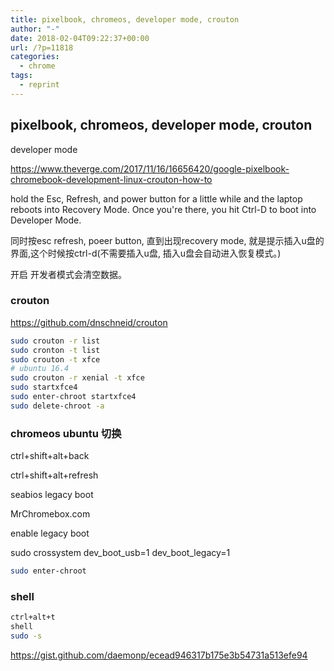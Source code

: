 ```yaml
---
title: pixelbook, chromeos, developer mode, crouton
author: "-"
date: 2018-02-04T09:22:37+00:00
url: /?p=11818
categories:
  - chrome
tags:
  - reprint
---
```


## pixelbook, chromeos, developer mode, crouton

developer mode
  
<https://www.theverge.com/2017/11/16/16656420/google-pixelbook-chromebook-development-linux-crouton-how-to>
  
hold the Esc, Refresh, and power button for a little while and the laptop reboots into Recovery Mode. Once you're there, you hit Ctrl-D to boot into Developer Mode.
  
同时按esc refresh, poeer button, 直到出现recovery mode, 就是提示插入u盘的界面,这个时候按ctrl-d(不需要插入u盘, 插入u盘会自动进入恢复模式。)
  
开启 开发者模式会清空数据。

### crouton

<https://github.com/dnschneid/crouton>

```bash
sudo crouton -r list
sudo cronton -t list
sudo crouton -t xfce
# ubuntu 16.4
sudo crouton -r xenial -t xfce
sudo startxfce4
sudo enter-chroot startxfce4
sudo delete-chroot -a
```

### chromeos ubuntu 切换

ctrl+shift+alt+back
  
ctrl+shift+alt+refresh

seabios legacy boot
  
MrChromebox.com

enable legacy boot
  
sudo crossystem dev_boot_usb=1 dev_boot_legacy=1

```bash
sudo enter-chroot
```

### shell

```bash
ctrl+alt+t
shell
sudo -s
```

<https://gist.github.com/daemonp/ecead946317b175e3b54731a513efe94>
